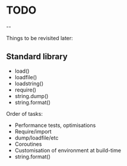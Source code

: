 # TODO
--

Things to be revisited later:

## Standard library

- load()
- loadfile()
- loadstring()
- require()
- string.dump()
- string.format()



Order of tasks:

- Performance tests, optimisations
- Require/import
- dump/loadfile/etc
- Coroutines
- Customisation of environment at build-time
- string.format()